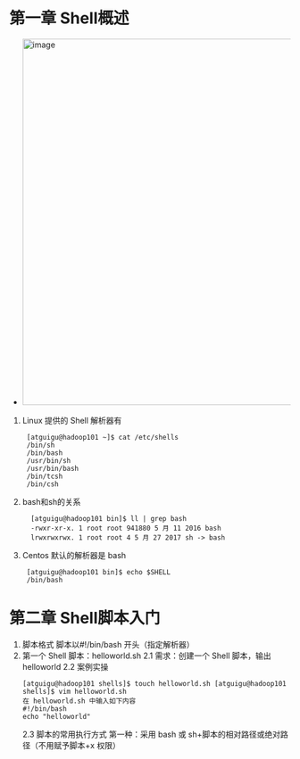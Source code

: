 # 第一章 Shell概述
- <img width="657" alt="image" src="https://github.com/13378144607/Linux-Shell/assets/131531888/f356759c-bfa9-488a-8ed2-f60e48c7742d">

1. Linux 提供的 Shell 解析器有
   ```shell
    [atguigu@hadoop101 ~]$ cat /etc/shells
    /bin/sh
    /bin/bash
    /usr/bin/sh
    /usr/bin/bash
    /bin/tcsh
    /bin/csh
   ```
2. bash和sh的关系
   ```shell
     [atguigu@hadoop101 bin]$ ll | grep bash
     -rwxr-xr-x. 1 root root 941880 5 月 11 2016 bash
     lrwxrwxrwx. 1 root root 4 5 月 27 2017 sh -> bash
   ```
3. Centos 默认的解析器是 bash
   ```shell
    [atguigu@hadoop101 bin]$ echo $SHELL
    /bin/bash
   ```
# 第二章 Shell脚本入门
1. 脚本格式
   脚本以#!/bin/bash 开头（指定解析器）
2. 第一个 Shell 脚本：helloworld.sh
   2.1 需求：创建一个 Shell 脚本，输出 helloworld
   2.2 案例实操
     ```shell
     [atguigu@hadoop101 shells]$ touch helloworld.sh [atguigu@hadoop101 shells]$ vim helloworld.sh
     在 helloworld.sh 中输入如下内容
     #!/bin/bash
     echo "helloworld"
     ```
    2.3 脚本的常用执行方式
     第一种：采用 bash 或 sh+脚本的相对路径或绝对路径（不用赋予脚本+x 权限）


   
